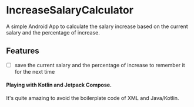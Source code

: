 # IncreaseSalaryCalculator

A simple Android App to calculate the salary increase based on the current salary and the percentage of increase.

## Features
- [ ] save the current salary and the percentage of increase to remember it for the next time



#### Playing with Kotlin and Jetpack Compose.
It's quite amazing to avoid the boilerplate code of XML and Java/Kotlin.


